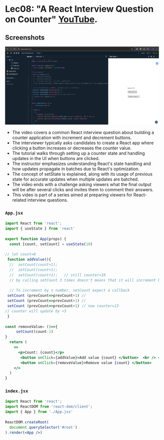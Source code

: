 
# Lec08: "A React Interview Question on Counter"                [YouTube](https://www.youtube.com/watch?v=bB6707XzCNc&list=PLu71SKxNbfoDqgPchmvIsL4hTnJIrtige&index=7).

## Screenshots

![Image 1](Screenshot.png)

- The video covers a common React interview question about building a counter application with increment and decrement buttons.
- The interviewer typically asks candidates to create a React app where clicking a button increases or decreases the counter value.
- The tutorial walks through setting up a counter state and handling updates in the UI when buttons are clicked.
- The instructor emphasizes understanding React's state handling and how updates propagate in batches due to React's optimization.
- The concept of setState is explained, along with its usage of previous state for accurate updates when multiple updates are batched.
- The video ends with a challenge asking viewers what the final output will be after several clicks and invites them to comment their answers.
- This video is part of a series aimed at preparing viewers for React-related interview questions.

### `App.jsx`

```jsx
import React from 'react';
import { useState } from 'react'

export function App(props) {
  const [count, setCount] = useState(10)

// let count=0
 function addValue(){
  //  setCount(count+1);  
  //  setCount(count+1);  
  //  setCount(count+1);   // still counter=10
  // by calling setCount 3 times doesn't means that it will increment by 3, coz updates propagate in batches due to React's optimization.
 
  // To increment by n number, setCount expect a callback
 setCount (prevCount=>prevCount+1) //  
 setCount (prevCount=>prevCount+1) // 
 setCount (prevCount=>prevCount+1) // now counter=13
// counter will update by +3
 }
 
const removeValue= ()=>{
     setCount(count-1) 
}
  return (
    <>
      <p>Count: {count}</p>
       <button onClick={addValue}>Add value {count} </button>  <br /> <br />
       <button onClick={removeValue}>Remove value {count} </button>
    </>
  )
}
```
### `index.jsx`
```jsx
import React from 'react';
import ReactDOM from 'react-dom/client';
import { App } from './App.jsx'

ReactDOM.createRoot( 
  document.querySelector('#root')
).render(<App />)
```